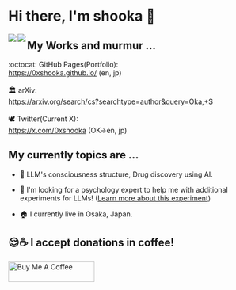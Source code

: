 <!--
**0xshooka/0xshooka** is a ✨ _special_ ✨ repository because its `README.md` (this file) appears on your GitHub profile.

Here are some ideas to get you started:

- 🔭 I’m currently working on ...
- 🌱 I’m currently learning ...
- 👯 I’m looking to collaborate on ...
- 🤔 I’m looking for help with ...
- 💬 Ask me about ...
- 📫 How to reach me: ...
- 😄 Pronouns: ...
- ⚡ Fun fact: ...
-->

# Hi there, I'm shooka 👋

<div>
  <a href="https://github.com/anuraghazra/github-readme-stats">
    <img align="left" src="https://github-readme-stats.vercel.app/api?username=0xshooka" />
  </a>
  <a href="https://github.com/anuraghazra/github-readme-stats">
    <img align="left" src="https://github-readme-stats.vercel.app/api/top-langs/?username=0xshooka" />
  </a>
</div>

## My Works and murmur ...

:octocat: GitHub Pages(Portfolio):<br>
https://0xshooka.github.io/ (en, jp)
<br>
<br>
🏛️ arXiv:<br>
https://arxiv.org/search/cs?searchtype=author&query=Oka,+S
<br>
<br>
🕊️ Twitter(Current X):<br>
https://x.com/0xshooka (OK->en, jp)
<br>



## My currently topics are ...

- 🧬 LLM's consciousness structure, Drug discovery using AI.

- 👯 I'm looking for a psychology expert to help me with additional experiments for LLMs! (<a href="https://arxiv.org/abs/2506.07896">Learn more about this experiment</a>)

- 🏠 I currently live in Osaka, Japan.


## 😌☕️ I accept donations in coffee!

<a href="https://www.buymeacoffee.com/0xshooka" target="_blank"><img src="https://cdn.buymeacoffee.com/buttons/default-orange.png" alt="Buy Me A Coffee" height="41" width="174"></a>
